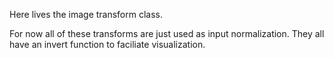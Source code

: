 Here lives the image transform class.

For now all of these transforms are just used as input normalization. They all have an invert function to faciliate visualization.
